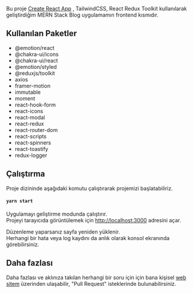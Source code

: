 Bu proje [Create React App](https://github.com/facebook/create-react-app) , TailwindCSS, React Redux Toolkit kullanılarak geliştirdiğim MERN Stack Blog uygulamamın frontend kısmıdır.

## Kullanılan Paketler

<ul>
    <li>@emotion/react</li>
    <li>@chakra-ui/icons</li>
    <li>@chakra-ui/react</li>
    <li>@emotion/styled</li>
    <li>@reduxjs/toolkit</li>
    <li>axios</li>
    <li>framer-motion</li>
    <li>immutable</li>
    <li>moment</li>
    <li>react-hook-form</li>
    <li>react-icons</li>
    <li>react-modal</li>
    <li>react-redux</li>
    <li>react-router-dom</li>
    <li>react-scripts</li>
    <li>react-spinners</li>
    <li>react-toastify</li>
    <li>redux-logger</li>
</ul>

## Çalıştırma

Proje dizininde aşağıdaki komutu çalıştırarak projemizi başlatabiliriz.

#### `yarn start`

Uygulamayı geliştirme modunda çalıştırır.\
Projeyi tarayıcıda görüntülemek için [http://localhost:3000](http://localhost:3000) adresini açar.

Düzenleme yaparsanız sayfa yeniden yüklenir.\
Herhangi bir hata veya log kaydını da anlık olarak konsol ekranında görebilirsiniz.

## Daha fazlası

Daha fazlası ve aklınıza takılan herhangi bir soru için için bana kişisel [web sitem](https://harundogdu.com/) üzerinden ulaşabilir, "Pull Request" isteklerinde bulunabilirsiniz.
